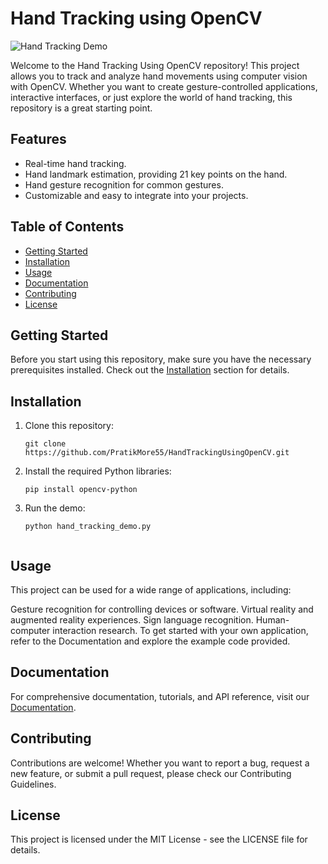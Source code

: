 # Hand Tracking using OpenCV

![Hand Tracking Demo](demo.gif)

Welcome to the Hand Tracking Using OpenCV repository! This project allows you to track and analyze hand movements using computer vision with OpenCV. Whether you want to create gesture-controlled applications, interactive interfaces, or just explore the world of hand tracking, this repository is a great starting point.

## Features

- Real-time hand tracking.
- Hand landmark estimation, providing 21 key points on the hand.
- Hand gesture recognition for common gestures.
- Customizable and easy to integrate into your projects.

## Table of Contents

- [Getting Started](#getting-started)
- [Installation](#installation)
- [Usage](#usage)
- [Documentation](#documentation)
- [Contributing](#contributing)
- [License](#license)

## Getting Started

Before you start using this repository, make sure you have the necessary prerequisites installed. Check out the [Installation](#installation) section for details.

## Installation

1. Clone this repository:

   ```shell
   git clone https://github.com/PratikMore55/HandTrackingUsingOpenCV.git

2. Install the required Python libraries:

   ```shell
   pip install opencv-python

3. Run the demo:

   ```shell
   python hand_tracking_demo.py


## Usage

This project can be used for a wide range of applications, including:

Gesture recognition for controlling devices or software.
Virtual reality and augmented reality experiences.
Sign language recognition.
Human-computer interaction research.
To get started with your own application, refer to the Documentation and explore the example code provided.  

## Documentation

For comprehensive documentation, tutorials, and API reference, visit our [Documentation](https://docs.opencv.org/4.x/).

## Contributing

Contributions are welcome! Whether you want to report a bug, request a new feature, or submit a pull request, please check our Contributing Guidelines.

## License

This project is licensed under the MIT License - see the LICENSE file for details.
